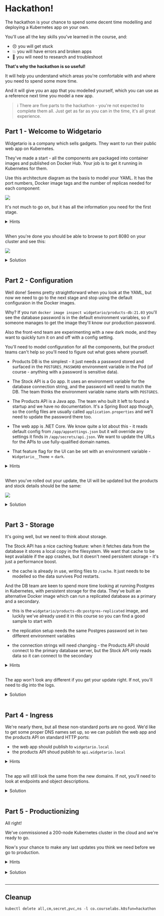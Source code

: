 # Hackathon!

The hackathon is your chance to spend some decent time modelling and deploying a Kubernetes app on your own.

You'll use all the key skills you've learned in the course, and:

- 😣 you will get stuck
- 💥 you will have errors and broken apps
- 📑 you will need to research and troubleshoot

**That's why the hackathon is so useful!** 

It will help you understand which areas you're comfortable with and where you need to spend some more time.

And it will give you an app that you modelled yourself, which you can use as a reference next time you model a new app.

> ℹ There are five parts to the hackathon - you're not expected to complete them all. Just get as far as you can in the time, it's all great experience.

## Part 1 - Welcome to Widgetario

Widgetario is a company which sells gadgets. They want to run their public web app on Kubernetes. 

They've made a start - all the components are packaged into container images and published on Docker Hub. Your job is to get it running in Kubernetes for them.

Use this architecture diagram as the basis to model your YAML. It has the port numbers, Docker image tags and the number of replicas needed for each component:

![](/img/widgetario-architecture.png)

It's not much to go on, but it has all the information you need for the first stage.

<details>
  <summary>Hints</summary>

The component names in the diagram are the DNS names the app expects to use. And when you're working on the YAML, it's easier to start with one replica for every component and get it working before you scale up.

</details><br/>

When you're done you should be able to browse to port 8080 on your cluster and see this:

![](/img/widgetario-solution-1.png)

<details>
  <summary>Solution</summary>

If you didn't get part 1 finished, you can check out the specs in the sample solution from `hackathon/solution-part-1`. 

Deploy the sample solution and you can continue to part 2:

```
# remove the old database:
kubectl delete deploy products-db
kubectl delete svc products-db

# you may have some PVCs lingering from the labs:
kubectl delete pvc -l app=products-db

# deploy the new specs:
kubectl apply -f hackathon/solution-part-3/products-db -f hackathon/solution-part-3/products-api  -f hackathon/solution-part-3/stock-api -f hackathon/solution-part-3/web

# rollout the APIs to load new config:
kubectl rollout restart deploy/products-api deploy/stock-api
```

</details><br/>

## Part 2 - Configuration

Well done! Seems pretty straightforward when you look at the YAML, but now we need to go to the next stage and stop using the default configuraion in the Docker images.

Why? If you run `docker image inspect widgetario/products-db:21.03` you'll see the database password is in the default environment variables, so if someone manages to get the image they'll know our production password.

Also the front-end team are experimenting with a new dark mode, and they want to quickly turn it on and off with a config setting.

You'll need to model configuration for all the components, but the product teams can't help so you'll need to figure out what goes where yourself.

* Products DB is the simplest - it just needs a password stored and surfaced in the `POSTGRES_PASSWORD` environment variable in the Pod (of course - anything with a password is sensitive data).

* The Stock API is a Go app. It uses an environment variable for the database connection string, and the password will need to match the DB. The team thinks the environment variable name starts with `POSTGRES`.

* The Products API is a Java app. The team who built it left to found a startup and we have no documentation. It's a Spring Boot app though, so the config files are usually called `application.properties` and we'll need to update the password there too.

* The web app is .NET Core. We know quite a lot about this - it reads default config from `/app/appsettings.json` but it will override any settings it finds in `/app/secrets/api.json`. We want to update the URLs for the APIs to use fully-qualified domain names.

* That feature flag for the UI can be set with an environment variable - `Widgetario__Theme` = `dark`.

<details>
  <summary>Hints</summary>

You have the app working from part 1, so you can investigate the current configuration by running commands in the Pods (`printenv`, `ls` and `cat` will be useful).

</details><br/>

When you've rolled out your update, the UI will be updated but the products and stock details should be the same:

![](/img/widgetario-solution-2.png)

<details>
  <summary>Solution</summary>

If you didn't get part 2 finished, you can check out the specs in the sample solution from `hackathon/solution-part-2`. 

Deploy the sample solution and you can continue to part 3:

```
kubectl apply -f hackathon/solution-part-2/products-db -f hackathon/solution-part-2/products-api  -f hackathon/solution-part-2/stock-api -f hackathon/solution-part-2/web
```

</details><br/>

## Part 3 - Storage

It's going well, but we need to think about storage. 

The Stock API has a nice caching feature: when it fetches data from the database it stores a local copy in the filesystem. We want that cache to be kept available if the app crashes, but it doesn't need persistent storage - it's just a performance boost.

* the cache is already in use, writing files to `/cache`. It just needs to be modelled so the data survives Pod restarts.

And the DB team are keen to spend more time looking at running Postgres in Kubernetes, with persistent storage for the data. They've built an alternative Docker image which can run a replicated database as a primary and a secondary.

* this is the `widgetario/products-db:postgres-replicated` image, and luckily we've already used it in this course so you can find a good sample to start with

* the replication setup needs the same Postgres password set in two different environment variables

* the connection strings will need changing - the Products API should connect to the primary database server, but the Stock API only reads data so it can connect to the secondary

<details>
  <summary>Hints</summary>
  
You'll need to change configuration for the APIs, but for the database you'll need to switch to a different type of workload altogether. 

And if you have product-db data volumes from other labs, they'll need to be removed.

</details><br/>

The app won't look any different if you get your update right. If not, you'll need to dig into the logs.

<details>
  <summary>Solution</summary>

If you didn't get part 3 finished, you can check out the specs in the sample solution from `hackathon/solution-part-3`. 

Deploy the sample solution and you can continue to part 4:

```
kubectl apply -f hackathon/solution-part-3/products-db -f hackathon/solution-part-3/products-api  -f hackathon/solution-part-3/stock-api -f hackathon/solution-part-3/web
```

</details><br/>

## Part 4 - Ingress

We're nearly there, but all these non-standard ports are no good. We'd like to get some proper DNS names set up, so we can publish the web app and the products API on standard HTTP ports:

* the web app should publish to `widgetario.local` 
* the products API shoud publish to `api.widgetario.local`

<details>
  <summary>Hints</summary>

Ingress controllers are generic components, so you can deploy one we used in an earlier lab. And remember how Kubernetes doesn't check to see if the port names match when you deploy Services and Pods? It doesn't check with Ingress objects either.

</details><br />

The app will still look the same from the new domains. If not, you'll need to look at endpoints and object descriptions.

<details>
  <summary>Solution</summary>

If you didn't get part 4 finished, you can check out the specs in the sample solution from `hackathon/solution-part-4`. 

Deploy the sample solution and you can continue to part 5:

```
kubectl apply -f hackathon/solution-part-4/ingress-controller -f hackathon/solution-part-4/products-db -f hackathon/solution-part-4/products-api  -f hackathon/solution-part-4/stock-api -f hackathon/solution-part-4/web
```

Update your hosts:

```
# Windows (run as Admin)
./scripts/add-to-hosts.ps1 widgetario.local 127.0.0.1
./scripts/add-to-hosts.ps1 api.widgetario.local 127.0.0.1

# Linux/macOS
./scripts/add-to-hosts.sh widgetario.local 127.0.0.1
./scripts/add-to-hosts.sh api.widgetario.local 127.0.0.1
```

- check the app at http://widgetario.local 
- and the API at http://api.widgetario.local/products

</details><br/>

## Part 5 - Productionizing

All right! 

We've commissioned a 200-node Kubernetes cluster in the cloud and we're ready to go. 

Now's your chance to make any last updates you think we need before we go to production.

<details>
  <summary>Hints</summary>

No :) 

This is up to you to see what you think is important.

</details><br />

<details>
  <summary>Solution</summary>

If you didn't get part 5 finished, you can check out the specs in the sample solution from `hackathon/solution-part-5`. 

My main focus in the samples is productionizing Pod specs:

- adding readiness and liveness probes
- setting resource limits
- increasing security

My changes are all in the Deployment and StatefulSet objects - if you diff the files between parts 4 and 5, you'll see where the changes are.

Deploy:

```
kubectl apply -f hackathon/solution-part-5/ingress-controller -f hackathon/solution-part-5/products-db -f hackathon/solution-part-5/products-api  -f hackathon/solution-part-5/stock-api -f hackathon/solution-part-5/web
```

(The StatefulSet rollout takes a few minutes, and the app may not be responsive until both Pods are up.)

And we're good to go.

</details><br/>

___ 

## Cleanup

```
kubectl delete all,cm,secret,pvc,ns -l co.courselabs.k8sfun=hackathon
```